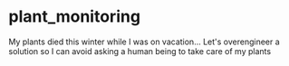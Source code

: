 # plant_monitoring
My plants died this winter while I was on vacation... Let's overengineer a solution so I can avoid asking a human being to take care of my plants
